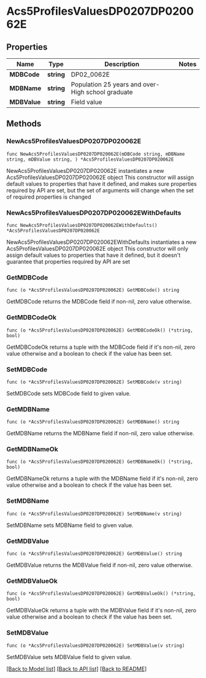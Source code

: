 # Acs5ProfilesValuesDP0207DP020062E

## Properties

Name | Type | Description | Notes
------------ | ------------- | ------------- | -------------
**MDBCode** | **string** | DP02_0062E | 
**MDBName** | **string** | Population 25 years and over- High school graduate | 
**MDBValue** | **string** | Field value | 

## Methods

### NewAcs5ProfilesValuesDP0207DP020062E

`func NewAcs5ProfilesValuesDP0207DP020062E(mDBCode string, mDBName string, mDBValue string, ) *Acs5ProfilesValuesDP0207DP020062E`

NewAcs5ProfilesValuesDP0207DP020062E instantiates a new Acs5ProfilesValuesDP0207DP020062E object
This constructor will assign default values to properties that have it defined,
and makes sure properties required by API are set, but the set of arguments
will change when the set of required properties is changed

### NewAcs5ProfilesValuesDP0207DP020062EWithDefaults

`func NewAcs5ProfilesValuesDP0207DP020062EWithDefaults() *Acs5ProfilesValuesDP0207DP020062E`

NewAcs5ProfilesValuesDP0207DP020062EWithDefaults instantiates a new Acs5ProfilesValuesDP0207DP020062E object
This constructor will only assign default values to properties that have it defined,
but it doesn't guarantee that properties required by API are set

### GetMDBCode

`func (o *Acs5ProfilesValuesDP0207DP020062E) GetMDBCode() string`

GetMDBCode returns the MDBCode field if non-nil, zero value otherwise.

### GetMDBCodeOk

`func (o *Acs5ProfilesValuesDP0207DP020062E) GetMDBCodeOk() (*string, bool)`

GetMDBCodeOk returns a tuple with the MDBCode field if it's non-nil, zero value otherwise
and a boolean to check if the value has been set.

### SetMDBCode

`func (o *Acs5ProfilesValuesDP0207DP020062E) SetMDBCode(v string)`

SetMDBCode sets MDBCode field to given value.


### GetMDBName

`func (o *Acs5ProfilesValuesDP0207DP020062E) GetMDBName() string`

GetMDBName returns the MDBName field if non-nil, zero value otherwise.

### GetMDBNameOk

`func (o *Acs5ProfilesValuesDP0207DP020062E) GetMDBNameOk() (*string, bool)`

GetMDBNameOk returns a tuple with the MDBName field if it's non-nil, zero value otherwise
and a boolean to check if the value has been set.

### SetMDBName

`func (o *Acs5ProfilesValuesDP0207DP020062E) SetMDBName(v string)`

SetMDBName sets MDBName field to given value.


### GetMDBValue

`func (o *Acs5ProfilesValuesDP0207DP020062E) GetMDBValue() string`

GetMDBValue returns the MDBValue field if non-nil, zero value otherwise.

### GetMDBValueOk

`func (o *Acs5ProfilesValuesDP0207DP020062E) GetMDBValueOk() (*string, bool)`

GetMDBValueOk returns a tuple with the MDBValue field if it's non-nil, zero value otherwise
and a boolean to check if the value has been set.

### SetMDBValue

`func (o *Acs5ProfilesValuesDP0207DP020062E) SetMDBValue(v string)`

SetMDBValue sets MDBValue field to given value.



[[Back to Model list]](../README.md#documentation-for-models) [[Back to API list]](../README.md#documentation-for-api-endpoints) [[Back to README]](../README.md)


